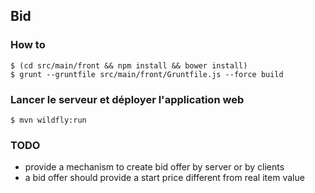 ## Bid

### How to

    $ (cd src/main/front && npm install && bower install)
    $ grunt --gruntfile src/main/front/Gruntfile.js --force build

### Lancer le serveur et déployer l'application web

    $ mvn wildfly:run

### TODO

 - provide a mechanism to create bid offer by server or by clients
 - a bid offer should provide a start price different from real item value
